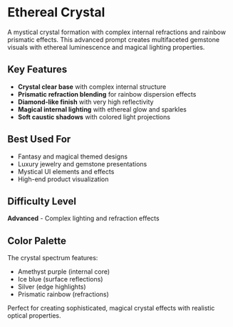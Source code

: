# Ethereal Crystal

A mystical crystal formation with complex internal refractions and rainbow prismatic effects. This advanced prompt creates multifaceted gemstone visuals with ethereal luminescence and magical lighting properties.

## Key Features

- **Crystal clear base** with complex internal structure
- **Prismatic refraction blending** for rainbow dispersion effects
- **Diamond-like finish** with very high reflectivity
- **Magical internal lighting** with ethereal glow and sparkles
- **Soft caustic shadows** with colored light projections

## Best Used For

- Fantasy and magical themed designs
- Luxury jewelry and gemstone presentations
- Mystical UI elements and effects
- High-end product visualization

## Difficulty Level

**Advanced** - Complex lighting and refraction effects

## Color Palette

The crystal spectrum features:
- Amethyst purple (internal core)
- Ice blue (surface reflections)
- Silver (edge highlights)
- Prismatic rainbow (refractions)

Perfect for creating sophisticated, magical crystal effects with realistic optical properties.